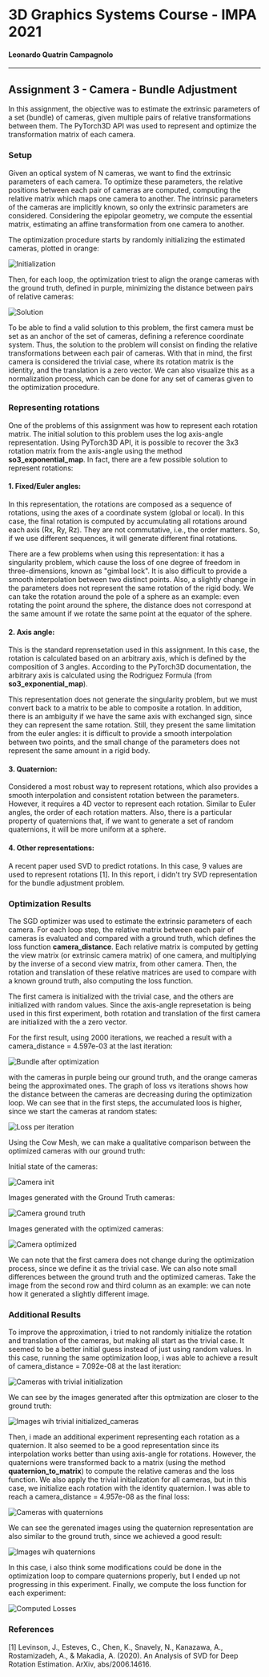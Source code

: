 # 3D Graphics Systems Course - IMPA 2021

#### Leonardo Quatrin Campagnolo

---------

## Assignment 3 - Camera - Bundle Adjustment

In this assignment, the objective was to estimate the extrinsic parameters of a set (bundle) of cameras, given multiple pairs of relative transformations between them. The PyTorch3D API was used to represent and optimize the transformation matrix of each camera.

### Setup

Given an optical system of N cameras, we want to find the extrinsic parameters of each camera. To optimize these parameters, the relative positions between each pair of cameras are computed, computing the relative matrix which maps one camera to another. The intrinsic parameters of the cameras are implicitly known, so only the extrinsic parameters are considered. Considering the epipolar geometry, we compute the essential matrix, estimating an affine transformation from one camera to another. 

The optimization procedure starts by randomly initializing the estimated cameras, plotted in orange:

![Initialization](https://github.com/facebookresearch/pytorch3d/blob/master/docs/tutorials/data/bundle_adjustment_initialization.png)

Then, for each loop, the optimization triest to align the orange cameras with the ground truth, defined in purple, minimizing the distance between pairs of relative cameras:

![Solution](https://github.com/facebookresearch/pytorch3d/blob/master/docs/tutorials/data/bundle_adjustment_final.png?raw=1)

To be able to find a valid solution to this problem, the first camera must be set as an anchor of the set of cameras, defining a reference coordinate system. Thus, the solution to the problem will consist on finding the relative transformations between each pair of cameras. With that in mind, the first camera is considered the trivial case, where its rotation matrix is the identity, and the translation is a zero vector. We can also visualize this as a normalization process, which can be done for any set of cameras given to the optimization procedure.

### Representing rotations

One of the problems of this assignment was how to represent each rotation matrix. The initial solution to this problem uses the log axis-angle representation. Using PyTorch3D API, it is possible to recover the 3x3 rotation matrix from the axis-angle using the method **so3_exponential_map**. In fact, there are a few possible solution to represent rotations:

#### 1. Fixed/Euler angles:

In this representation, the rotations are composed as a sequence of rotations, using the axes of a coordinate system (global or local). In this case, the final rotation is computed by accumulating all rotations around each axis (Rx, Ry, Rz). They are not commutative, i.e., the order matters. So, if we use different sequences, it will generate different final rotations. 

There are a few problems when using this representation: it has a singularity problem, which cause the loss of one degree of freedom in three-dimensions, known as "gimbal lock". It is also difficult to provide a smooth interpolation between two distinct points. Also, a slightly change in the parameters does not represent the same rotation of the rigid body. We can take the rotation around the pole of a sphere as an example: even rotating the point around the sphere, the distance does not correspond at the same amount if we rotate the same point at the equator of the sphere.

#### 2. Axis angle:

This is the standard reprensetation used in this assignment. In this case, the rotation is calculated based on an arbitrary axis, which is defined by the composition of 3 angles. According to the PyTorch3D documentation, the arbitrary axis is calculated using the Rodriguez Formula (from **so3_exponential_map**).

This representation does not generate the singularity problem, but we must convert back to a matrix to be able to composite a rotation. In addition, there is an ambiguity if we have the same axis with exchanged sign, since they can represent the same rotation. Still, they present the same limitation from the euler angles: it is difficult to provide a smooth interpolation between two points, and the small change of the parameters does not represent the same amount in a rigid body.

#### 3. Quaternion:

Considered a most robust way to represent rotations, which also provides a smooth interpolation and consistent rotation between the parameters. However, it requires a 4D vector to represent each rotation. Similar to Euler angles, the order of each rotation matters. Also, there is a particular property of quaternions that, if we want to generate a set of random quaternions, it will be more uniform at a sphere.

#### 4. Other representations:

A recent paper used SVD to predict rotations. In this case, 9 values are used to represent rotations [1]. In this report, i didn't try SVD representation for the bundle adjustment problem.

### Optimization Results

The SGD optimizer was used to estimate the extrinsic parameters of each camera. For each loop step, the relative matrix between each pair of cameras is evaluated and compared with a ground truth, which defines the loss function **camera_distance**. Each relative matrix is computed by getting the view matrix (or extrinsic camera matrix) of one camera, and multiplying by the inverse of a second view matrix, from other camera. Then, the rotation and translation of these relative matrices are used to compare with a known ground truth, also computing the loss function.

The first camera is initialized with the trivial case, and the others are initialized with random values. Since the axis-angle represetation is being used in this first experiment, both rotation and translation of the first camera are initialized with the a zero vector.

For the first result, using 2000 iterations, we reached a result with a camera_distance = 4.597e-03 at the last iteration:

![Bundle after optimization](imgs/a3/camera_std.png)

with the cameras in purple being our ground truth, and the orange cameras being the approximated ones. The graph of loss vs iterations shows how the distance between the cameras are decreasing during the optimization loop. We can see that in the first steps, the accumulated loos is higher, since we start the cameras at random states:

![Loss per iteration](imgs/a3/loss.png)

Using the Cow Mesh, we can make a qualitative comparison between the optimized cameras with our ground truth:

Initial state of the cameras:

![Camera init](imgs/a3/init.png)

Images generated with the Ground Truth cameras:

![Camera ground truth](imgs/a3/gt.png)

Images generated with the optimized cameras:

![Camera optimized](imgs/a3/approx.png)

We can note that the first camera does not change during the optimization process, since we define it as the trivial case. We can also note small differences between the ground truth and the optimized cameras. Take the image from the second row and third column as an example: we can note how it generated a slightly different image.

### Additional Results

To improve the approximation, i tried to not randomly initialize the rotation and translation of the cameras, but making all start as the trivial case. It seemed to be a better initial guess instead of just using random values. In this case, running the same optimization loop, i was able to achieve a result of camera_distance = 7.092e-08 at the last iteration:

![Cameras with trivial initialization](imgs/a3/camera_init.png)

We can see by the images generated after this optmization are closer to the ground truth:

![Images wih trivial initialized_cameras](imgs/a3/images_init.png)

Then, i made an additional experiment representing each rotation as a quaternion. It also seemed to be a good representation since its interpolation works better than using axis-angle for rotations. However, the quaternions were transformed back to a matrix (using the method **quaternion_to_matrix**) to compute the relative cameras and the loss function. We also apply the trivial initialization for all cameras, but in this case, we initialize each rotation with the identity quaternion. I was able to reach a camera_distance = 4.957e-08 as the final loss:

![Cameras with quaternions](imgs/a3/camera_quat.png)

We can see the gerenated images using the quaternion representation are also similar to the ground truth, since we achieved a good result:

![Images wih quaternions](imgs/a3/images_quat.png)

In this case, i also think some modifications could be done in the optimization loop to compare quaternions properly, but I ended up not progressing in this experiment. Finally, we compute the loss function for each experiment:

![Computed Losses](imgs/a3/all_losses.png)

### References

[1] Levinson, J., Esteves, C., Chen, K., Snavely, N., Kanazawa, A., Rostamizadeh, A., & Makadia, A. (2020). An Analysis of SVD for Deep Rotation Estimation. ArXiv, abs/2006.14616.



